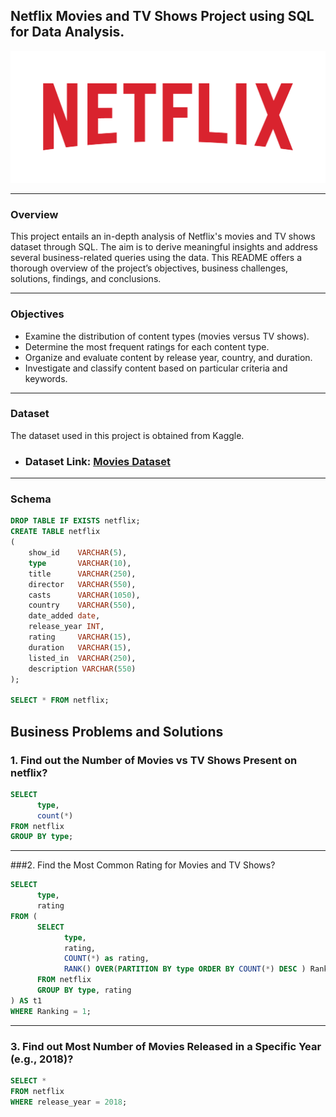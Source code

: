 ## Netflix Movies and TV Shows Project using SQL for Data Analysis.

![](https://github.com/Rishabh45/NETFLIX_SQL_PROJECT/blob/main/Netflix_Logo.png)

---
### Overview
This project entails an in-depth analysis of Netflix's movies and TV shows dataset through SQL. The aim is to derive meaningful insights and address several business-related queries using the data. This README offers a thorough overview of the project’s objectives, business challenges, solutions, findings, and conclusions.

---
### Objectives
- Examine the distribution of content types (movies versus TV shows).
- Determine the most frequent ratings for each content type.
- Organize and evaluate content by release year, country, and duration.
- Investigate and classify content based on particular criteria and keywords.

---
### Dataset
The dataset used in this project is obtained from Kaggle.
- ### Dataset Link: [Movies Dataset](https://www.kaggle.com/datasets/shivamb/netflix-shows?resource=download)

---
### Schema
```sql
DROP TABLE IF EXISTS netflix;
CREATE TABLE netflix
(
    show_id    VARCHAR(5),
    type       VARCHAR(10),
    title      VARCHAR(250),
    director   VARCHAR(550),
    casts      VARCHAR(1050),
    country    VARCHAR(550),
    date_added date,
    release_year INT,
    rating     VARCHAR(15),
    duration   VARCHAR(15),
    listed_in  VARCHAR(250),
    description VARCHAR(550)
);

SELECT * FROM netflix;
```

## Business Problems and Solutions
### 1. Find out the Number of Movies vs TV Shows Present on netflix?
```sql
SELECT 
      type, 
	  count(*) 
FROM netflix 
GROUP BY type;
```
---
###2. Find the Most Common Rating for Movies and TV Shows?
```sql
SELECT 
      type, 
	  rating 
FROM (
      SELECT 
	        type, 
			rating, 
			COUNT(*) as rating, 
			RANK() OVER(PARTITION BY type ORDER BY COUNT(*) DESC ) Ranking
      FROM netflix 
	  GROUP BY type, rating 
) AS t1 
WHERE Ranking = 1;
```
---
### 3. Find out Most Number of Movies Released in a Specific Year (e.g., 2018)?
```sql
SELECT * 
FROM netflix
WHERE release_year = 2018;
```

